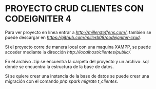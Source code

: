 # PROYECTO CRUD CLIENTES CON CODEIGNITER 4


Para ver proyecto en línea entrar a *http://millersteffens.com/*, tambien se puede descargar en *https://github.com/millerb08/codeigniter-crud*.



Si el proyecto corre de manera local con una maquina XAMPP, se puede acceder mediante la dirección *http://localhost/clientes/public/*.



En el archivo .zip se encuentra la carpeta del proyecto y un archivo .sql donde se encuentra la estructura de la base de datos.



Si se quiere crear una instancia de la base de datos se puede crear una migración con el comando  *php spark migrate t_clientes*.
